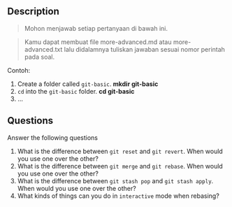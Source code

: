## Description
> Mohon menjawab setiap pertanyaan di bawah ini.

> Kamu dapat membuat file more-advanced.md atau more-advanced.txt lalu didalamnya tuliskan jawaban sesuai nomor perintah pada soal.

Contoh:
1. Create a folder called `git-basic`. **mkdir git-basic**
2. `cd` into the `git-basic` folder. **cd git-basic**
3. ...

## Questions
Answer the following questions

1. What is the difference between `git reset` and `git revert`. When would you use one over the other? 
2. What is the difference between `git merge` and `git rebase`. When would you use one over the other? 
3. What is the difference between `git stash pop` and `git stash apply`. When would you use one over the other? 
4. What kinds of things can you do in `interactive` mode when rebasing? 
